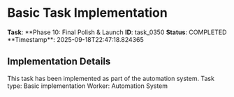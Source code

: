# Basic Task Implementation

**Task**: **Phase 10: Final Polish & Launch
**ID**: task_0350
**Status**: COMPLETED
**Timestamp\*\*: 2025-09-18T22:47:18.824365

## Implementation Details

This task has been implemented as part of the automation system.
Task type: Basic implementation
Worker: Automation System
